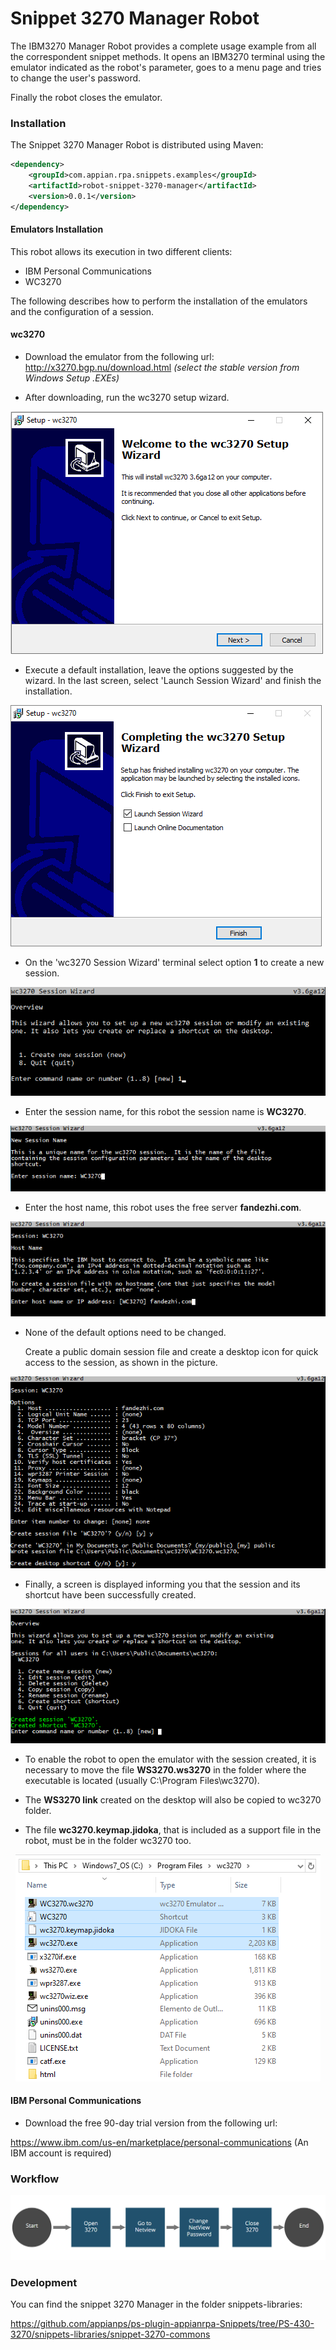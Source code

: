 # Snippet 3270 Manager Robot

The IBM3270 Manager Robot provides a complete usage example from all the correspondent snippet methods. It opens an IBM3270 terminal using the emulator indicated as the robot's parameter, goes to a menu page and tries to change the user's password.

Finally the robot closes the emulator.

### Installation

The Snippet 3270 Manager Robot is distributed using Maven:
```xml
<dependency>
	<groupId>com.appian.rpa.snippets.examples</groupId>
	<artifactId>robot-snippet-3270-manager</artifactId>
	<version>0.0.1</version>
</dependency>
```
#### Emulators Installation

This robot allows its execution in two different clients:
- IBM Personal Communications
- WC3270

The following describes how to perform the installation of the emulators and the configuration of a session.

#### wc3270

- Download the emulator from the following url:
http://x3270.bgp.nu/download.html
*(select the stable version from Windows Setup .EXEs)*

- After downloading, run the wc3270 setup wizard.

![Setup Wizard ><](./console/img/wizard.png)

- Execute a default installation, leave the options suggested by the wizard. In the last screen, select 'Launch Session Wizard' and finish the installation.

![Completed Setup ><](./console/img/wizard_complete.png)

- On the 'wc3270 Session Wizard' terminal select option **1** to create a new session.

![Session Wizard ><](./console/img/session_wizard.png)

- Enter the session name, for this robot the session name is **WC3270**.

![Session Wizard - Name ><](./console/img/session_wizard_name.png)

- Enter the host name, this robot uses the free server **fandezhi.com**.

![Session Wizard - Host ><](./console/img/session_wizard_host.png)

- None of the default options need to be changed.

  Create a public domain session file and create a desktop icon for quick access to the session, as shown in the picture.

![Session Wizard - Options ><](./console/img/session_wizard_options.png)

- Finally, a screen is displayed informing you that the session and its shortcut have been successfully created.

![Session Wizard - Completed ><](./console/img/session_wizard_completed.png)

- To enable the robot to open the emulator with the session created, it is necessary to move the file **WS3270.ws3270** in the folder where the executable is located (usually C:\Program Files\wc3270).

- The **WS3270 link** created on the desktop will also be copied to wc3270 folder. 

- The file **wc3270.keymap.jidoka**, that is included as a support file in the robot, must be in the folder wc3270 too. 

<p align="center">
  <img src="./console/img/wc3270_folder.png" alt="wc3270 Folder"/>
</p>




#### IBM Personal Communications

- Download the free 90-day trial version from the following url:

https://www.ibm.com/us-en/marketplace/personal-communications
(An IBM account is required)





### Workflow

![Robot workflow](./console/workflow.png)

### Development
You can find the snippet 3270 Manager in the folder snippets-libraries:

https://github.com/appianps/ps-plugin-appianrpa-Snippets/tree/PS-430-3270/snippets-libraries/snippet-3270-commons